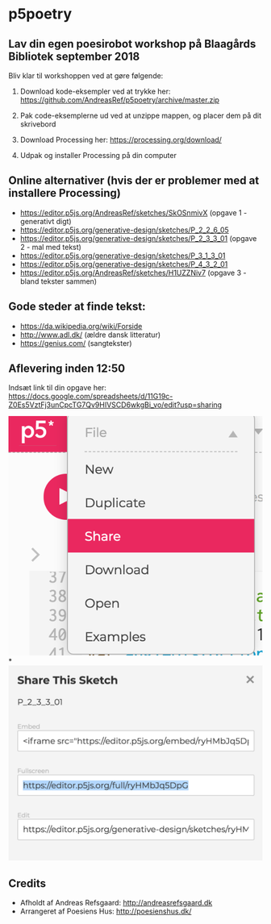 # p5poetry

## Lav din egen poesirobot workshop på Blaagårds Bibliotek september 2018

Bliv klar til workshoppen ved at gøre følgende:

1) Download kode-eksempler ved at trykke her: https://github.com/AndreasRef/p5poetry/archive/master.zip

2) Pak code-eksemplerne ud ved at unzippe mappen, og placer dem på dit skrivebord

3) Download Processing her: 
https://processing.org/download/

4) Udpak og installer Processing på din computer

## Online alternativer (hvis der er problemer med at installere Processing)
* https://editor.p5js.org/AndreasRef/sketches/SkOSnmivX (opgave 1 - generativt digt)
* https://editor.p5js.org/generative-design/sketches/P_2_2_6_05
* https://editor.p5js.org/generative-design/sketches/P_2_3_3_01 (opgave 2 - mal med tekst)
* https://editor.p5js.org/generative-design/sketches/P_3_1_3_01
* https://editor.p5js.org/generative-design/sketches/P_4_3_2_01
* https://editor.p5js.org/AndreasRef/sketches/H1UZZNiv7 (opgave 3 - bland tekster sammen)

## Gode steder at finde tekst: 
* https://da.wikipedia.org/wiki/Forside
* http://www.adl.dk/ (ældre dansk litteratur)
* https://genius.com/ (sangtekster)

## Aflevering inden 12:50
Indsæt link til din opgave her: https://docs.google.com/spreadsheets/d/11G19c-Z0Es5VztFj3unCpcTG7Qv9HIVSCD6wkgBi_vo/edit?usp=sharing

![alt text](https://github.com/AndreasRef/p5poetry/blob/master/img1.png "Trin 1")
*
![alt text](https://github.com/AndreasRef/p5poetry/blob/master/img2.png "Trin 2")


## Credits
- Afholdt af Andreas Refsgaard: http://andreasrefsgaard.dk
- Arrangeret af Poesiens Hus: http://poesienshus.dk/

